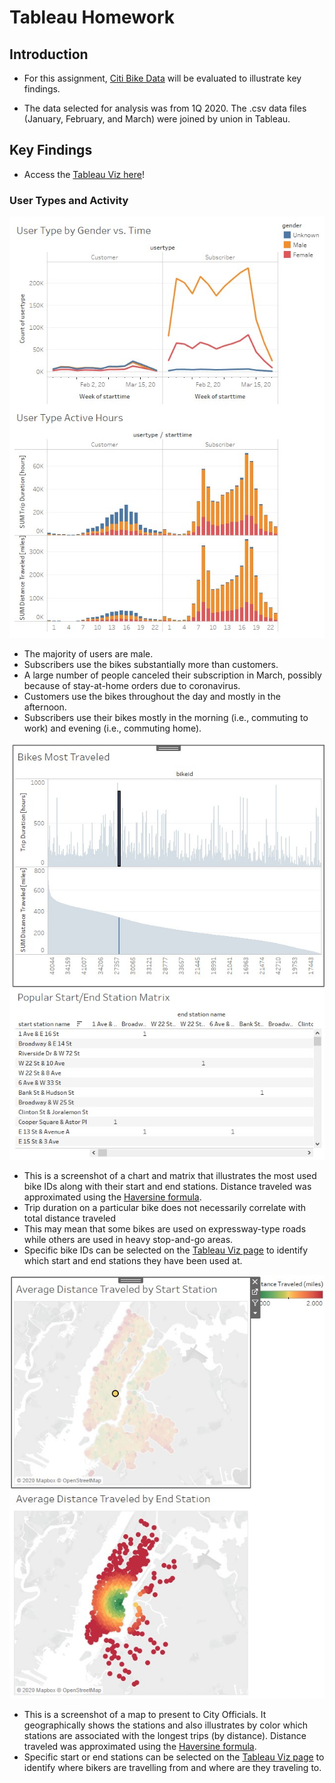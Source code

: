 # Tableau Homework

## Introduction

* For this assignment, [Citi Bike Data](https://www.citibikenyc.com/system-data) will be evaluated to illustrate key findings.

* The data selected for analysis was from 1Q 2020. The .csv data files (January, February, and March) were joined by union in Tableau.

## Key Findings

* Access the [Tableau Viz here](https://public.tableau.com/profile/yacub.bholat#!/vizhome/hw-13-Citi-Bike-Analytics/Citi-Bike-Analytics)!

### User Types and Activity

<div align="center">
    <img src="01_User_Type_Analysis.jpg">
</div>

* The majority of users are male.
* Subscribers use the bikes substantially more than customers.
* A large number of people canceled their subscription in March, possibly because of stay-at-home orders due to coronavirus.
* Customers use the bikes throughout the day and mostly in the afternoon.
* Subscribers use their bikes mostly in the morning (i.e., commuting to work) and evening (i.e., commuting home).


<div align="center">
    <img src="02_Start_End_Station_Matrix.jpg">
</div>

* This is a screenshot of a chart and matrix that illustrates the most used bike IDs along with their start and end stations. Distance traveled was approximated using the [Haversine formula](https://en.wikipedia.org/wiki/Haversine_formula).
* Trip duration on a particular bike does not necessarily correlate with total distance traveled
* This may mean that some bikes are used on expressway-type roads while others are used in heavy stop-and-go areas.
* Specific bike IDs can be selected on the [Tableau Viz page](https://public.tableau.com/profile/yacub.bholat#!/vizhome/hw-13-Citi-Bike-Analytics/Citi-Bike-Analytics) to identify which start and end stations they have been used at.


<div align="center">
    <img src="03_Distance_Traveled_by_Station.jpg">
</div>

* This is a screenshot of a map to present to City Officials. It geographically shows the stations and also illustrates by color which stations are associated with the longest trips (by distance). Distance traveled was approximated using the [Haversine formula](https://en.wikipedia.org/wiki/Haversine_formula).
* Specific start or end stations can be selected on the [Tableau Viz page](https://public.tableau.com/profile/yacub.bholat#!/vizhome/hw-13-Citi-Bike-Analytics/Citi-Bike-Analytics) to identify where bikers are travelling from and where are they traveling to.